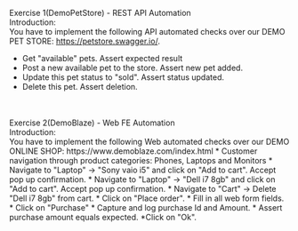 Exercise 1(DemoPetStore) - REST API Automation <br/>
Introduction: <br/>
You have to implement the following API automated checks over our DEMO PET STORE: https://petstore.swagger.io/.
<ul>
<li>Get "available" pets. Assert expected result</li>
<li>Post a new available pet to the store. Assert new pet added.</li>
<li>Update this pet status to "sold". Assert status updated.</li>
<li>Delete this pet. Assert deletion.</li>
</ul>
<br/>
<br/>
Exercise 2(DemoBlaze) - Web FE Automation <br/>
Introduction: <br/>
You have to implement the following Web automated checks over our DEMO ONLINE
SHOP: https://www.demoblaze.com/index.html
* Customer navigation through product categories: Phones, Laptops and Monitors
* Navigate to "Laptop" → "Sony vaio i5" and click on "Add to cart". Accept pop up
	confirmation.
* Navigate to "Laptop" → "Dell i7 8gb" and click on "Add to cart". Accept pop up
	confirmation.
* Navigate to "Cart" → Delete "Dell i7 8gb" from cart.
* Click on "Place order".
* Fill in all web form fields.
* Click on "Purchase"
* Capture and log purchase Id and Amount.
* Assert purchase amount equals expected.
*Click on "Ok".

